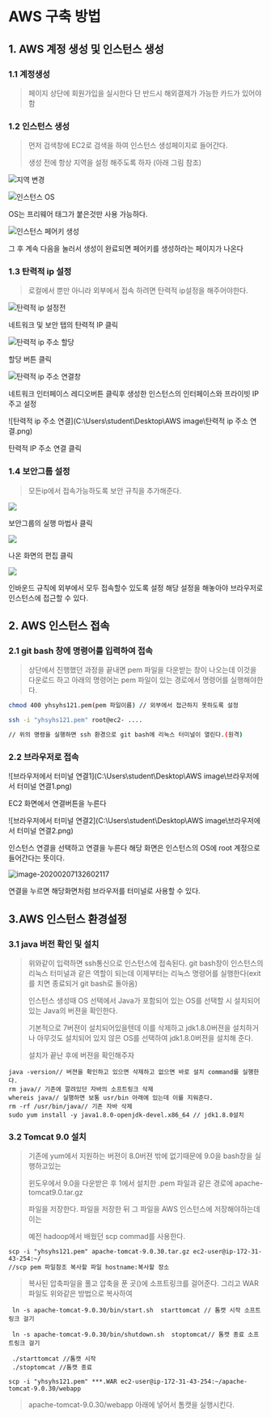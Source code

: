 

# AWS 구축 방법

## 1.  AWS 계정 생성 및 인스턴스 생성

### 	1.1 계정생성

> 페이지 상단에 회원가입을 실시한다 단 반드시 해외결제가 가능한 카드가 있어야함

### 	1.2 인스턴스 생성

> 먼저 검색창에 EC2로 검색을 하여 인스턴스 생성페이지로 들어간다.
>
> 
>
> 생성 전에 항상 지역을 설정 해주도록 하자 (아래 그림 참조)

![지역 변경](https://user-images.githubusercontent.com/57747689/74001300-72f4bb80-49ae-11ea-8ab3-cd793ff75c17.png)



![인스턴스 OS](https://user-images.githubusercontent.com/57747689/74001298-71c38e80-49ae-11ea-8549-51347e8e355a.png)

OS는 프리웨어 태그가 붙은것만 사용 가능하다.

![인스턴스 페어키 생성](https://user-images.githubusercontent.com/57747689/74001299-725c2500-49ae-11ea-80f4-71fbaa73ff97.png)

그 후 계속 다음을 눌러서 생성이 완료되면 페어키를 생성하라는 페이지가 나온다

### 1.3 탄력적 ip 설정

> 로컬에서 뿐만 아니라 외부에서 접속 하려면 탄력적 ip설정을 해주어야한다.

![탄력적 ip 설정전](https://user-images.githubusercontent.com/57747689/74001301-72f4bb80-49ae-11ea-82d9-e3a5588b1b76.png)



네트워크 및 보안 탭의 탄력적 IP 클릭



![탄력적 ip 주소 할당](https://user-images.githubusercontent.com/57747689/74001306-74be7f00-49ae-11ea-824b-dd8401490276.png)

할당 버튼 클릭

![탄력적 ip 주소 연결창](https://user-images.githubusercontent.com/57747689/74001305-7425e880-49ae-11ea-8ef3-48e4caa57250.png)

네트워크 인터페이스 레디오버튼 클릭후  생성한 인스턴스의 인터페이스와 프라이빗 IP 주고 설정

![탄력적 ip 주소 연결](C:\Users\student\Desktop\AWS image\탄력적 ip 주소 연결.png)

탄력적 IP 주소 연결 클릭



### 1.4 보안그룹 설정

> 모든ip에서 접속가능하도록 보안 규칙을 추가해준다.

![](https://user-images.githubusercontent.com/57747689/74001468-104fef80-49af-11ea-8237-766f21b3e2b3.png)

보안그룹의 실행 마법사 클릭

![](https://user-images.githubusercontent.com/57747689/74001469-104fef80-49af-11ea-834d-82f28a494399.png)

나온 화면의 편집 클릭

![](https://user-images.githubusercontent.com/57747689/74001307-74be7f00-49ae-11ea-9d61-67feef13eb76.png)

인바운드 규칙에 외부에서 모두 접속할수 있도록 설정 해당 설정을 해놓아야 브라우저로 인스턴스에 접근할 수 있다.



## 2. AWS 인스턴스 접속

### 	2.1 git bash 창에 명령어를 입력하여 접속

> 상단에서 진행했던 과정을 끝내면 pem 파일을 다운받는 창이 나오는데 이것을 다운로드 하고 아래의 명령어는 pem 파일이 있는 경로에서 명령어를 실행해야한다.

```bash
chmod 400 yhsyhs121.pem(pem 파일이름) // 외부에서 접근하지 못하도록 설정

ssh -i "yhsyhs121.pem" root@ec2- ....  

// 위의 명령을 실행하면 ssh 환경으로 git bash에 리눅스 터미널이 열린다.(원격)
```

### 2.2 브라우저로 접속

![브라우저에서 터미널 연결1](C:\Users\student\Desktop\AWS image\브라우저에서 터미널 연결1.png)

EC2 화면에서 연결버튼을 누른다

![브라우저에서 터미널 연결2](C:\Users\student\Desktop\AWS image\브라우저에서 터미널 연결2.png)

인스턴스 연결을 선택하고 연결을 누른다 해당 화면은 인스턴스의 OS에 root 계정으로 들어간다는 뜻이다. 

![image-20200207132602117](https://user-images.githubusercontent.com/57747689/74001336-8dc73000-49ae-11ea-8adb-0846542874f4.png)



연결을 누르면 해당화면처럼 브라우저를 터미널로 사용할 수 있다.



## 3.AWS 인스턴스 환경설정

### 	3.1 java 버전 확인 및 설치

> 위와같이 입력하면 ssh통신으로 인스턴스에 접속된다. git bash창이 인스턴스의 리눅스 터미널과 같은 역할이 되는데 이제부터는 리눅스 명령어를 실행한다(exit를 치면 종료되거 git bash로 돌아옴)
>
> 인스턴스 생성때 OS 선택에서 Java가 포함되어 있는 OS를 선택할 시 설치되어 있는 Java의 버젼을 확인한다.
>
> 기본적으로 7버젼이 설치되어있을텐데 이를 삭제하고 jdk1.8.0버젼을 설치하거나 아무것도 설치되어 있지 않은 OS를 선택하여 jdk1.8.0버젼을 설치해 준다.
>
> 설치가 끝난 후에 버젼을 확인해주자

```
java -version// 버젼을 확인하고 있으면 삭제하고 없으면 바로 설치 command를 실행한다.
rm java// 기존에 깔려있단 자바의 소프트링크 삭제
whereis java// 실행하면 보통 usr/bin 아래에 있는데 이를 지워준다.
rm -rf /usr/bin/java// 기존 자바 삭제
sudo yum install -y java1.8.0-openjdk-devel.x86_64 // jdk1.8.0설치 
```

### 3.2 Tomcat 9.0 설치

> 기존에 yum에서 지원하는 버젼이 8.0버젼 밖에 없기때문에 9.0을 bash창을 실행하고있는
>
>  윈도우에서 9.0을 다운받은 후 1에서 설치한 .pem 파일과 같은 경로에 apache-tomcat9.0.tar.gz
>
>  파일을 저장한다. 파일을 저장한 뒤 그 파일을 AWS 인스턴스에 저장해야하는데 이는 
>
> 예전 hadoop에서 배웠던 scp commad를 사용한다.

```
scp -i "yhsyhs121.pem" apache-tomcat-9.0.30.tar.gz ec2-user@ip-172-31-43-254:~/
//scp pem 파일참조 복사할 파일 hostname:복사할 장소
```

> 복사된 압축파일을 풀고 압축을 푼 곳()에 소프트링크를 걸어준다. 그리고 WAR파일도 위와같은 방법으로 복사하여

```
 ln -s apache-tomcat-9.0.30/bin/start.sh  starttomcat // 톰캣 시작 소프트링크 걸기
 
 ln -s apache-tomcat-9.0.30/bin/shutdown.sh  stoptomcat// 톰캣 종료 소프트링크 걸기
 
 ./starttomcat //톰캣 시작
 ./stoptomcat //톰캣 종료
```

```
scp -i "yhsyhs121.pem" ***.WAR ec2-user@ip-172-31-43-254:~/apache-tomcat-9.0.30/webapp
```

> apache-tomcat-9.0.30/webapp 아래에 넣어서 톰캣을 실행시킨다.